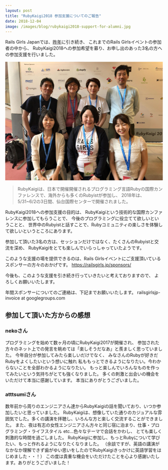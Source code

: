 ```yaml
---
layout: post
title: "RubyKaigi2018 参加支援についてのご報告"
date: 2018-12-04
image: /images/blog/rubykaigi2018-support-for-alumni.jpg
---
```


Rails Girls Japanでは、<a href="2017/09/23/rubykaigi2017-support-for-alumni/">昨年</a>に引き続き、
これまでのRails Girlsイベントの参加者の中から、
RubyKaigi2018への参加希望を募り、お申し出のあった3名の方への参加支援を行いました。

<p><img src="/images/blog/rubykaigi2018-support-for-alumni.jpg" alt="参加者の方々と"></p>

<blockquote>
  <p>
  RubyKaigiは、日本で開催開催されるプログラミング言語Rubyの国際カンファレンスで、海外からも多くのRubyistが参加し、
  2018年は、5/31~6/2の3日間、仙台国際センターで開催されました。</p>
</blockquote>

<p>RubyKaigi2018への参加支援の目的は、
RubyKaigiという技術的な国際カンファレンスに参加してもらうことで、
今後のプログラミングに役立てて欲しいということと、
世界中のRubyistと話すことで、Rubyコミュニティの楽しさを体験して欲しいというところにあります。</p>

<p>参加して頂いた3名の方は、セッションだけではなく、たくさんのRubyistと交流を深め、
RubyKaigiをとても楽しんでいらっしゃっていたようです。</p>

このような支援の場を提供できるのは、Rails Girlsイベントにご支援頂いている
スポンサーの方々のおかげです。
<a href="https://railsgirls.jp/sponsors/">https://railsgirls.jp/sponsors/</a>

今後も、このような支援を引き続き行っていきたいと考えておりますので、
よろしくお願いいたします。

年間スポンサーについてのご連絡は、下記までお願いいたします。
railsgirlsjp-invoice at googlegroups.com

## 参加して頂いた方からの感想

### nekoさん

プログラミングを始めて数ヶ月の頃にRubyKaigi2017が開催され、
参加された方々のネット上での発言を眺めては「楽しそうだなあ」と羨ましく思っていました。
今年自分が参加してみたら楽しいだけでなく、
みなさんのRubyが好きだRubyをよくしたいという想いに触れ
私ももっとできるようになりたい。今わからないことを全部わかるようになりたい。
もっと楽しんでいろんなものを作ってみたいという気持ちがとても強くなりました。
多くの刺激と出会いの機会をいただけて本当に感謝しています。
本当にありがとうございました。

### atttsumiさん

数年前から周りのエンジニアさん達からRubyKaigiの話を聞いており、いつか参加したいと思っていました。
RubyKaigiは、想像していた通りのカジュアルな雰囲気でした。多くの講演を拝聴し、いろんな方と楽しく交流することができました。
また、夜は有志の女性エンジニアさん方々と同じ宿に泊まり、仕事・プログラミング・ライフスタイル etc...色々なテーマで会話をかわし、
とても楽しく刺激的な時間を過ごしました。
RubyKaigiに参加し、もっとRubyについて学びたい、もっと作れるようになりたくなりました。
（余談ですが、英語の講演がなかなか理解できず歯がゆい思いをしたのでRubyKaigiきっかけに英語学習をはじめました・・！）
この度は貴重な機会をいただけたことを心より感謝いたします。ありがとうございました！
